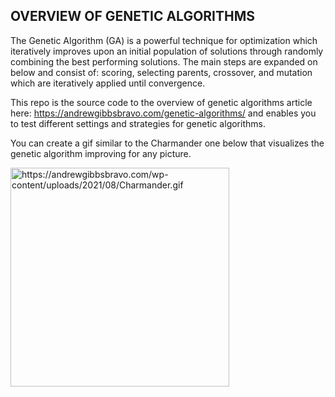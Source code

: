 ## OVERVIEW OF GENETIC ALGORITHMS

The Genetic Algorithm (GA) is a powerful technique for optimization which iteratively improves upon an initial population of solutions through randomly combining the best performing solutions. The main steps are expanded on below and consist of:
scoring, selecting parents, crossover, and mutation which are iteratively applied until convergence.

This repo is the source code to the overview of genetic algorithms article here: https://andrewgibbsbravo.com/genetic-algorithms/ and enables you to test different settings and strategies for genetic algorithms. 

You can create a gif similar to the Charmander one below that visualizes the genetic algorithm improving for any picture. 

<img src="/images/Charmander.gif?raw=true" width="350" alt="https://andrewgibbsbravo.com/wp-content/uploads/2021/08/Charmander.gif" />